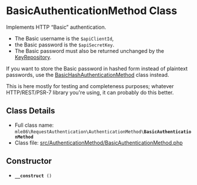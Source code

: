 # BasicAuthenticationMethod Class

Implements HTTP “Basic” authentication.

 - The Basic username is the `$apiClientId`,
 - the Basic password is the `$apiSecretKey`.
 - The Basic password must also be returned unchanged by the [KeyRepository].

If you want to store the Basic password in hashed form instead of plaintext passwords,
use the [BasicHashAuthenticationMethod] class instead.

This is here mostly for testing and completeness purposes;
whatever HTTP/REST/PSR-7 library you're using,
it can probably do this better.

[Exceptions]: Exceptions.md
[KeyRepository]: Class_KeyRepository.md
[AuthenticationMethod]: Class_AuthenticationMethod.md
[BasicHashAuthenticationMethod]: Class_BasicHashAuthenticationMethod.md
[RequestAuthenticator]: Class_RequestAuthenticator.md
[RequestVerifier]: Class_RequestVerifier.md
[RequestInfo]: Class_RequestInfo.md


## Class Details

* Full class name: <code>mle86\\RequestAuthentication\\AuthenticationMethod\\<b>BasicAuthenticationMethod</b></code>
* Class file: [src/AuthenticationMethod/BasicAuthenticationMethod.php](../src/AuthenticationMethod/BasicAuthenticationMethod.php)


## Constructor

* <code><b>\_\_construct</b> ()</code>

